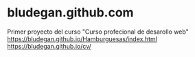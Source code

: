 # bludegan.github.com
Primer proyecto del curso "Curso profecional de desarollo web"
https://bludegan.github.io/Hamburguesas/index.html
https://bludegan.github.io/cv/
